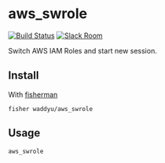 # aws_swrole

[![Build Status][travis-badge]][travis-link]
[![Slack Room][slack-badge]][slack-link]

Switch AWS IAM Roles and start new session.

## Install

With [fisherman]

```
fisher waddyu/aws_swrole
```

## Usage

```fish
aws_swrole
```

[travis-link]: https://travis-ci.org/waddyu/aws_swrole
[travis-badge]: https://img.shields.io/travis/waddyu/aws_swrole.svg
[slack-link]: https://fisherman-wharf.herokuapp.com
[slack-badge]: https://fisherman-wharf.herokuapp.com/badge.svg
[fisherman]: https://github.com/fisherman/fisherman
